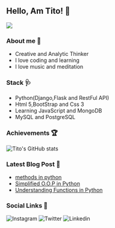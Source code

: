  ## Hello, Am Tito! :wave:
 ![](https://komarev.com/ghpvc/?username=your-github-titusnjuguna&style=plastic)

### About me  :cop:
- Creative  and Analytic Thinker
- I love coding and learning
- I love music and meditation
### Stack 🩺
- Python(Django,Flask and RestFul API)
- Html 5,BootStrap and Css 3
- Learning JavaScript and MongoDB
- MySQL and PostgreSQL
### Achievements :trophy:
![Tito's GitHub stats](https://github-readme-stats.vercel.app/api?username=titusnjuguna&show_icons=true&theme=dark)
### Latest Blog Post :blue_book:
- [methods in python](https://dev.to/titusnjuguna/methods-in-python-o-o-p-20f8)
- [Simplified O.O.P in Python](https://dev.to/titusnjuguna/simplified-object-oriented-programming-python-3l12)
- [Understanding Functions in Python](https://dev.to/titusnjuguna/understanding-functions-in-python-40f8)
### Social Links :bell:
![Instagram](https://img.shields.io/badge/Instagram-000000?style=for-the-badge&logo=GitHub&logoColor=white)
![Twitter](https://img.shields.io/badge/Twitter-1DA1F2?style=for-the-badge&logo=Twitter&logoColor=white)
![Linkedin](https://img.shields.io/badge/LinkedIn-0A66C2?style=for-the-badge&logo=LinkedIn&logoColor=white)


